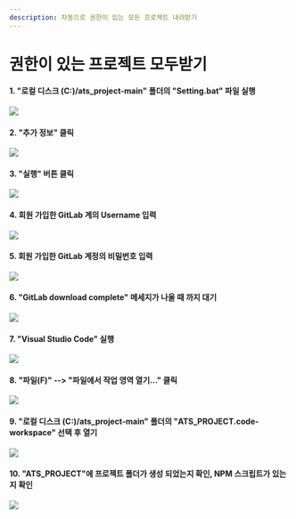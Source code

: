 ```yaml
---
description: 자동으로 권한이 있는 모든 프로젝트 내려받기
---
```


# 권한이 있는 프로젝트 모두받기

#### 1. "로컬 디스크 (C:)/ats\_project-main" 폴더의 "Setting.bat" 파일 실행&#x20;

![](../../.gitbook/assets/auto\_01.png)

#### 2. "추가 정보" 클릭&#x20;

![](../../.gitbook/assets/auto\_02.png)

#### 3. "실행" 버튼 클릭&#x20;

![](../../.gitbook/assets/auto\_03.png)

#### 4. 회원 가입한 GitLab 계의 Username 입력&#x20;

![](../../.gitbook/assets/auto\_04.png)

#### 5. 회원 가입한 GitLab 계정의 비밀번호 입력&#x20;

![](../../.gitbook/assets/auto\_05.png)

#### 6. "GitLab download complete" 메세지가 나올 때 까지 대기&#x20;

![](../../.gitbook/assets/auto\_06.png)

#### 7. "Visual Studio Code" 실행&#x20;

![](../../.gitbook/assets/auto\_07.png)

#### 8. "파일(F)" --> "파일에서 작업 영역 열기..." 클릭&#x20;

![](../../.gitbook/assets/auto\_08.png)

#### 9. "로컬 디스크 (C:)/ats\_project-main" 폴더의 "ATS\_PROJECT.code-workspace" 선택 후 열기&#x20;

![](../../.gitbook/assets/auto\_09.png)

#### 10. "ATS\_PROJECT"에 프로젝트 폴더가 생성 되었는지 확인, NPM 스크립트가 있는지 확인&#x20;

![](../../.gitbook/assets/auto\_10.png)
